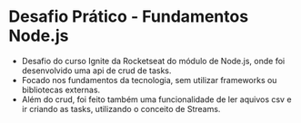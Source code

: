# Desafio Prático - Fundamentos Node.js

- Desafio do curso Ignite da Rocketseat do módulo de Node.js, onde foi desenvolvido uma api de crud de tasks.
- Focado nos fundamentos da tecnologia, sem utilizar frameworks ou bibliotecas externas.
- Além do crud, foi feito também uma funcionalidade de ler aquivos csv e ir criando as tasks, utilizando o conceito de Streams.
